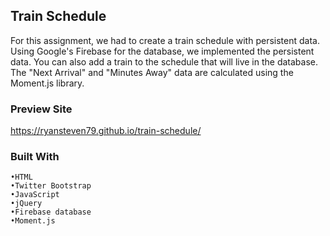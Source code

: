 ## Train Schedule
For this assignment, we had to create a train schedule with persistent data. Using Google's Firebase for the database, we implemented the persistent data. You can also add a train to the schedule that will live in the database. The "Next Arrival" and "Minutes Away" data are calculated using the Moment.js library.

### Preview Site
https://ryansteven79.github.io/train-schedule/
### Built With
```
•HTML
•Twitter Bootstrap
•JavaScript
•jQuery
•Firebase database
•Moment.js
```
